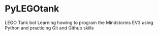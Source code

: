 # PyLEGOtank
LEGO Tank bot
Learning howing to program the Mindstorms EV3 using Python and practicing Git and Github skills
